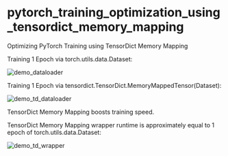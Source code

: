 # pytorch_training_optimization_using_tensordict_memory_mapping
Optimizing PyTorch Training using TensorDict Memory Mapping


Training 1 Epoch via torch.utils.data.Dataset:

![demo_dataloader](https://github.com/user-attachments/assets/612806d8-3a8a-442c-8c2a-3ff2232d935b)


Training 1 Epoch via tensordict.TensorDict.MemoryMappedTensor(Dataset):

![demo_td_dataloader](https://github.com/user-attachments/assets/f580bd2f-3352-4ead-a7e4-35387e0d4f71)

TensorDict Memory Mapping boosts training speed.

TensorDict Memory Mapping wrapper runtime is approximately equal to 1 epoch of torch.utils.data.Dataset:

![demo_td_wrapper](https://github.com/user-attachments/assets/d56f0384-b9d0-4356-91aa-dc86808c0f33)










